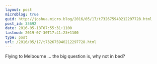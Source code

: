 ```yaml
---
layout: post
microblog: true
guid: http://joshua.micro.blog/2016/05/17/t732675940212297728.html
post_id: 35692
date: 2016-05-18T07:55:31+1100
lastmod: 2019-07-30T17:41:23+1100
type: post
url: /2016/05/17/t732675940212297728.html
---
```

Flying to Melbourne ... the big question is, why not in bed?
